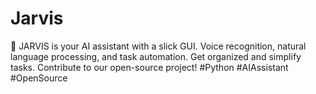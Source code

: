 # Jarvis
🤖 JARVIS is your AI assistant with a slick GUI. Voice recognition, natural language processing, and task automation. Get organized and simplify tasks. Contribute to our open-source project! #Python #AIAssistant #OpenSource
